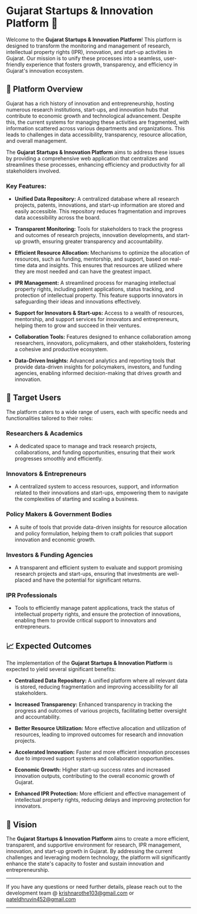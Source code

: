# Gujarat Startups & Innovation Platform 🚀

Welcome to the **Gujarat Startups & Innovation Platform**! This platform is designed to transform the monitoring and management of research, intellectual property rights (IPR), innovation, and start-up activities in Gujarat. Our mission is to unify these processes into a seamless, user-friendly experience that fosters growth, transparency, and efficiency in Gujarat's innovation ecosystem.    

## 🌟 Platform Overview

Gujarat has a rich history of innovation and entrepreneurship, hosting numerous research institutions, start-ups, and innovation hubs that contribute to economic growth and technological advancement. Despite this, the current systems for managing these activities are fragmented, with information scattered across various departments and organizations. This leads to challenges in data accessibility, transparency, resource allocation, and overall management.

The **Gujarat Startups & Innovation Platform** aims to address these issues by providing a comprehensive web application that centralizes and streamlines these processes, enhancing efficiency and productivity for all stakeholders involved.

### Key Features:

- **Unified Data Repository:** A centralized database where all research projects, patents, innovations, and start-up information are stored and easily accessible. This repository reduces fragmentation and improves data accessibility across the board.

- **Transparent Monitoring:** Tools for stakeholders to track the progress and outcomes of research projects, innovation developments, and start-up growth, ensuring greater transparency and accountability.

- **Efficient Resource Allocation:** Mechanisms to optimize the allocation of resources, such as funding, mentorship, and support, based on real-time data and insights. This ensures that resources are utilized where they are most needed and can have the greatest impact.

- **IPR Management:** A streamlined process for managing intellectual property rights, including patent applications, status tracking, and protection of intellectual property. This feature supports innovators in safeguarding their ideas and innovations effectively.

- **Support for Innovators & Start-ups:** Access to a wealth of resources, mentorship, and support services for innovators and entrepreneurs, helping them to grow and succeed in their ventures.

- **Collaboration Tools:** Features designed to enhance collaboration among researchers, innovators, policymakers, and other stakeholders, fostering a cohesive and productive ecosystem.

- **Data-Driven Insights:** Advanced analytics and reporting tools that provide data-driven insights for policymakers, investors, and funding agencies, enabling informed decision-making that drives growth and innovation.

## 🎯 Target Users

The platform caters to a wide range of users, each with specific needs and functionalities tailored to their roles:

### **Researchers & Academics**
- A dedicated space to manage and track research projects, collaborations, and funding opportunities, ensuring that their work progresses smoothly and efficiently.

### **Innovators & Entrepreneurs**
- A centralized system to access resources, support, and information related to their innovations and start-ups, empowering them to navigate the complexities of starting and scaling a business.

### **Policy Makers & Government Bodies**
- A suite of tools that provide data-driven insights for resource allocation and policy formulation, helping them to craft policies that support innovation and economic growth.

### **Investors & Funding Agencies**
- A transparent and efficient system to evaluate and support promising research projects and start-ups, ensuring that investments are well-placed and have the potential for significant returns.

### **IPR Professionals**
- Tools to efficiently manage patent applications, track the status of intellectual property rights, and ensure the protection of innovations, enabling them to provide critical support to innovators and entrepreneurs.

## 📈 Expected Outcomes

The implementation of the **Gujarat Startups & Innovation Platform** is expected to yield several significant benefits:

- **Centralized Data Repository:** A unified platform where all relevant data is stored, reducing fragmentation and improving accessibility for all stakeholders.

- **Increased Transparency:** Enhanced transparency in tracking the progress and outcomes of various projects, facilitating better oversight and accountability.

- **Better Resource Utilization:** More effective allocation and utilization of resources, leading to improved outcomes for research and innovation projects.

- **Accelerated Innovation:** Faster and more efficient innovation processes due to improved support systems and collaboration opportunities.

- **Economic Growth:** Higher start-up success rates and increased innovation outputs, contributing to the overall economic growth of Gujarat.

- **Enhanced IPR Protection:** More efficient and effective management of intellectual property rights, reducing delays and improving protection for innovators.

## 🚀 Vision

The **Gujarat Startups & Innovation Platform** aims to create a more efficient, transparent, and supportive environment for research, IPR management, innovation, and start-up growth in Gujarat. By addressing the current challenges and leveraging modern technology, the platform will significantly enhance the state's capacity to foster and sustain innovation and entrepreneurship.

---
If you have any questions or need further details, please reach out to the development team @ krishnarothe103@gmail.com or pateldhruvin452@gmail.com 

---
